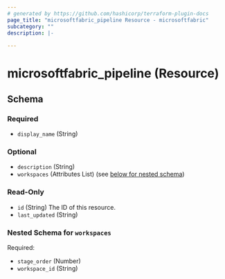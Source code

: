 ```yaml
---
# generated by https://github.com/hashicorp/terraform-plugin-docs
page_title: "microsoftfabric_pipeline Resource - microsoftfabric"
subcategory: ""
description: |-
  
---
```


# microsoftfabric_pipeline (Resource)





<!-- schema generated by tfplugindocs -->
## Schema

### Required

- `display_name` (String)

### Optional

- `description` (String)
- `workspaces` (Attributes List) (see [below for nested schema](#nestedatt--workspaces))

### Read-Only

- `id` (String) The ID of this resource.
- `last_updated` (String)

<a id="nestedatt--workspaces"></a>
### Nested Schema for `workspaces`

Required:

- `stage_order` (Number)
- `workspace_id` (String)
